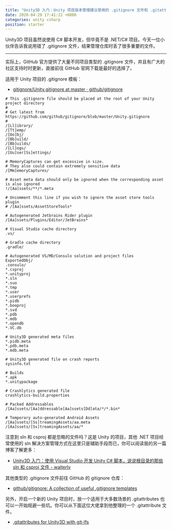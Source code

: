 ```yaml
---
title: "Unity3D 入门：Unity 项目版本管理建议使用的 .gitignore 文件和 .gitattributes 文件（2020年4月更新）"
date: 2020-04-29 17:41:22 +0800
categories: unity csharp
position: starter
---
```


Unity3D 项目虽然说使用 C# 脚本开发，但毕竟不是 .NET/C# 项目。今天一位小伙伴告诉我说用错了 .gitignore 文件，结果管理仓库时丢了很多重要的文件。

---

实际上，GitHub 官方提供了大量不同项目类型的 .gitignore 文件，并且有广大的社区支持时时更新，直接前往 GitHub 官网下载是最好的选择了。

适用于 Unity 项目的 .gitignore 模板：

- [gitignore/Unity.gitignore at master · github/gitignore](https://github.com/github/gitignore/blob/master/Unity.gitignore)

```re
# This .gitignore file should be placed at the root of your Unity project directory
#
# Get latest from https://github.com/github/gitignore/blob/master/Unity.gitignore
#
/[Ll]ibrary/
/[Tt]emp/
/[Oo]bj/
/[Bb]uild/
/[Bb]uilds/
/[Ll]ogs/
/[Uu]ser[Ss]ettings/

# MemoryCaptures can get excessive in size.
# They also could contain extremely sensitive data
/[Mm]emoryCaptures/

# Asset meta data should only be ignored when the corresponding asset is also ignored
!/[Aa]ssets/**/*.meta

# Uncomment this line if you wish to ignore the asset store tools plugin
# /[Aa]ssets/AssetStoreTools*

# Autogenerated Jetbrains Rider plugin
/[Aa]ssets/Plugins/Editor/JetBrains*

# Visual Studio cache directory
.vs/

# Gradle cache directory
.gradle/

# Autogenerated VS/MD/Consulo solution and project files
ExportedObj/
.consulo/
*.csproj
*.unityproj
*.sln
*.suo
*.tmp
*.user
*.userprefs
*.pidb
*.booproj
*.svd
*.pdb
*.mdb
*.opendb
*.VC.db

# Unity3D generated meta files
*.pidb.meta
*.pdb.meta
*.mdb.meta

# Unity3D generated file on crash reports
sysinfo.txt

# Builds
*.apk
*.unitypackage

# Crashlytics generated file
crashlytics-build.properties

# Packed Addressables
/[Aa]ssets/[Aa]ddressable[Aa]ssets[Dd]ata/*/*.bin*

# Temporary auto-generated Android Assets
/[Aa]ssets/[Ss]treamingAssets/aa.meta
/[Aa]ssets/[Ss]treamingAssets/aa/*
```

注意到 sln 和 csproj 都是忽略的文件吗？这是 Unity 的项目，其他 .NET 项目经常使用的 sln 解决方案管理方式在这里只是辅助手段而已，你可以阅读我的另一篇博客了解更多：

- [Unity3D 入门：使用 Visual Studio 开发 Unity C# 脚本，说说根目录的那些 sln 和 csproj 文件 - walterlv](https://blog.walterlv.com/post/unity-starter-the-sln-and-csproj-files.html)

其他类型的 .gitignore 文件前往 GitHub 的 gitignore 仓库：

- [github/gitignore: A collection of useful .gitignore templates](https://github.com/github/gitignore)

另外，开启一个新的 Unity 项目时，放一个适用于大多数场景的 .gitattributes 也可以一开始规避一些坑。你可以从下面这位大佬拿到他整理的一个 .gitattribute 文件。

- [.gitattributes for Unity3D with git-lfs](https://gist.github.com/nemotoo/b8a1c3a0f1225bb9231979f389fd4f3f)
